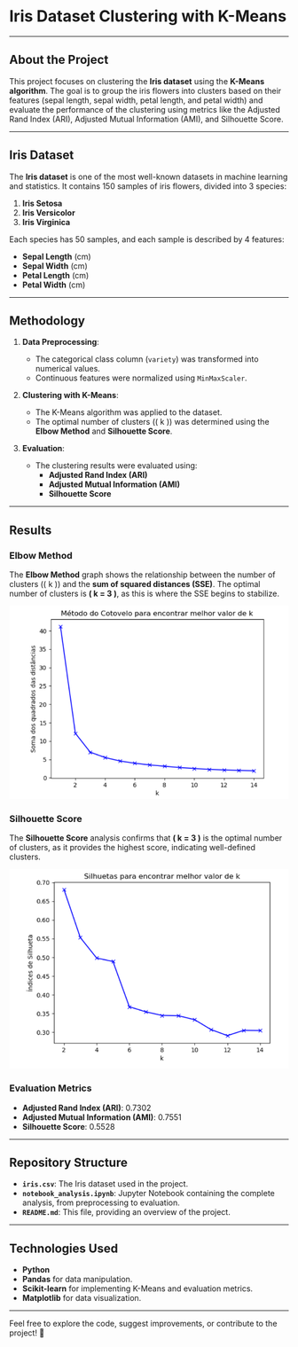 # Iris Dataset Clustering with K-Means

---

## About the Project

This project focuses on clustering the **Iris dataset** using the **K-Means algorithm**. The goal is to group the iris flowers into clusters based on their features (sepal length, sepal width, petal length, and petal width) and evaluate the performance of the clustering using metrics like the Adjusted Rand Index (ARI), Adjusted Mutual Information (AMI), and Silhouette Score.

---

## Iris Dataset

The **Iris dataset** is one of the most well-known datasets in machine learning and statistics. It contains 150 samples of iris flowers, divided into 3 species:
1. **Iris Setosa**
2. **Iris Versicolor**
3. **Iris Virginica**

Each species has 50 samples, and each sample is described by 4 features:
- **Sepal Length** (cm)
- **Sepal Width** (cm)
- **Petal Length** (cm)
- **Petal Width** (cm)

---

## Methodology

1. **Data Preprocessing**:
   - The categorical class column (`variety`) was transformed into numerical values.
   - Continuous features were normalized using `MinMaxScaler`.

2. **Clustering with K-Means**:
   - The K-Means algorithm was applied to the dataset.
   - The optimal number of clusters (\( k \)) was determined using the **Elbow Method** and **Silhouette Score**.

3. **Evaluation**:
   - The clustering results were evaluated using:
     - **Adjusted Rand Index (ARI)**
     - **Adjusted Mutual Information (AMI)**
     - **Silhouette Score**

---

## Results

### Elbow Method
The **Elbow Method** graph shows the relationship between the number of clusters (\( k \)) and the **sum of squared distances (SSE)**. The optimal number of clusters is **\( k = 3 \)**, as this is where the SSE begins to stabilize.

![Elbow Method](elbow_method.png)

### Silhouette Score
The **Silhouette Score** analysis confirms that **\( k = 3 \)** is the optimal number of clusters, as it provides the highest score, indicating well-defined clusters.

![Silhouette Score](silhouette_score.png)

### Evaluation Metrics
- **Adjusted Rand Index (ARI)**: 0.7302
- **Adjusted Mutual Information (AMI)**: 0.7551
- **Silhouette Score**: 0.5528

---

## Repository Structure

- **`iris.csv`**: The Iris dataset used in the project.
- **`notebook_analysis.ipynb`**: Jupyter Notebook containing the complete analysis, from preprocessing to evaluation.
- **`README.md`**: This file, providing an overview of the project.

---

## Technologies Used

- **Python**
- **Pandas** for data manipulation.
- **Scikit-learn** for implementing K-Means and evaluation metrics.
- **Matplotlib** for data visualization.

---

Feel free to explore the code, suggest improvements, or contribute to the project! 🚀
